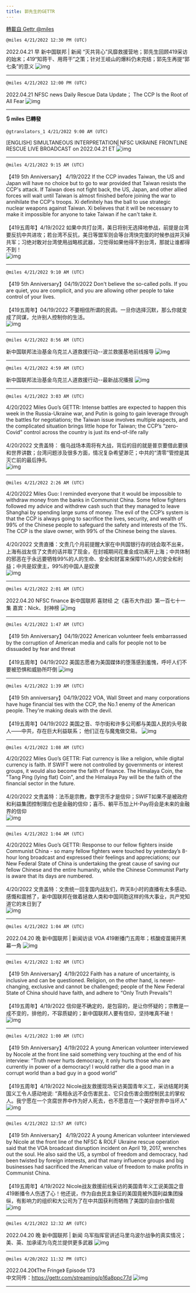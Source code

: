 ```yaml
---
title: 郭先生的GETTR
---
```

[轉載自 Gettr @miles](https://gettr.com/user/miles)

`@miles 4/21/2022 12:30 PM (UTC)`

2022.04.21 早 新中国联邦 | 新闻 “灭共背心”风靡救援营地；郭先生回顾419采访的始末；419“知蒋干、用蒋干”之策；针对王岐山的爆料仍未完结；郭先生再提“郭七条”的意义
![img](https://media.gettr.com/group29/origin/2022/04/21/12/7f1cc9d1-b8af-c5a9-e170-de8180b299cf/6383d6c383a688bc0ce747d8282e44b3.jpeg)

---

`@miles 4/21/2022 12:00 PM (UTC)`

2022.04.21 NFSC news    Daily Rescue Data Update； The CCP Is the Root of All Fear
![img](https://media.gettr.com/group33/origin/2022/04/21/11/cc33f5ab-0317-f530-01a2-6e276cfc6edd/9548d67018b19975dcafea4c4484666a.png)

---

**:arrows_clockwise: miles 已轉發**

`@gtranslators_1 4/21/2022 9:00 AM (UTC)`

[ENGLISH] SIMULTANEOUS INTERPRETATION⎢NFSC UKRAINE FRONTLINE RESCUE LIVE BROADCAST on 2022.04.21 ET
![img](https://media.gettr.com/group10/origin/2022/04/21/08/1d2b84ea-8cc9-a7fa-4e19-ffd1d7052deb/6383d6c383a688bc0ce747d8282e44b3.jpeg)

---

`@miles 4/21/2022 9:15 AM (UTC)`

【419 5th Anniversary】 4/19/2022 If the CCP invades Taiwan, the US and Japan will have no choice but to go to war provided that Taiwan resists the CCP's attack. If Taiwan does not fight back, the US, Japan, and other allied forces will wait until Taiwan is almost finished before joining the war to annihilate the CCP's troops. Xi definitely has the ball to use strategic nuclear weapons against Taiwan. Xi believes that it will be necessary to make it impossible for anyone to take Taiwan if he can't take it.<br/><br/>【419五周年】4/19/2022 如果中共打台湾，美日将别无选择地参战，前提是台湾要反抗中共进攻；若台湾不反抗，美日等盟军则会等台湾快完蛋的时候参战并灭掉共军；习绝对敢对台湾使用战略核武器，习觉得如果他得不到台湾，那就让谁都得不到！<br/>
![img](https://media.gettr.com/group42/getter/2022/04/21/09/f2391ce0-bf28-f7f2-643b-16c8424174ed/out.jpg)

---

`@miles 4/21/2022 9:10 AM (UTC)`

【419 5th Anniversary】04/19/2022 Don't believe the so-called polls. If you are quiet, you are complicit, and you are allowing other people to take control of your lives.<br/><br/>【419五周年】04/19/2022 不要相信所谓的民调。一旦你选择沉默，那么你就变成了同谋，允许别人控制你的生活。<br/>
![img](https://media.gettr.com/group17/getter/2022/04/21/09/b39fabba-9a7f-9395-ddae-c335bf83d592/out.jpg)

---

`@miles 4/21/2022 8:56 AM (UTC)`

新中国联邦法治基金乌克兰人道救援行动--波兰救援基地前线报导
![img](https://media.gettr.com/group21/origin/2022/04/21/08/4dcb8fcb-bbd1-b273-4fdc-02ba2c206307/6383d6c383a688bc0ce747d8282e44b3.jpeg)

---

`@miles 4/21/2022 4:59 AM (UTC)`

新中国联邦法治基金乌克兰人道救援行动--最新战况播报
![img](https://media.gettr.com/group4/origin/2022/04/21/04/e9844c4d-b3fd-d90c-f4f0-13b2f979b4ca/6383d6c383a688bc0ce747d8282e44b3.jpeg)

---

`@miles 4/21/2022 3:03 AM (UTC)`

4/20/2022 Miles Guo’s GETTR: Intense battles are expected to happen this week in the Russia-Ukraine war, and Putin is going to gain leverage through the battles for negotiations; the Taiwan issue involves multiple aspects, and the complicated situation brings little hope for Taiwan; the CCP’s “zero-Covid” control across the country is just its end-of-life rally<br/><br/>4/20/2022 文贵盖特： 俄乌战场本周将有大战，背后的目的就是普京要借此要挟和世界讲数；台湾问题涉及很多方面，情况复杂希望渺茫；中共的“清零”管控是其灭亡前的最后挣扎<br/>
![img](https://media.gettr.com/group35/getter/2022/04/21/03/9fbc825c-557f-4acd-880e-374865068b2d/out.jpg)

---

`@miles 4/21/2022 2:26 AM (UTC)`

4/20/2022 Miles Guo: I reminded everyone that it would be impossible to withdraw money from the banks in Communist China. Some fellow fighters followed my advice and withdrew cash such that they managed to leave Shanghai by spending large sums of money. The evil of the CCP’s system is that the CCP is always going to sacrifice the lives, security, and wealth of 99% of the Chinese people to safeguard the safety and interests of the 1%. The CCP is the slave owner, with 99% of the Chinese being the slaves.<br/><br/>4/20/2022 文贵直播：文贵几个月前提醒大家在中共国银行存的钱会取不出来，上海有战友信了文贵的话并取了现金，在封城期间花重金成功离开上海；中共体制的邪恶在于永远要牺牲99%的人的生命、安全和财富来保障1%的人的安全和利益；中共是奴隶主，99%的中国人是奴隶<br/>
![img](https://media.gettr.com/group18/getter/2022/04/21/02/cfe7549a-9aaf-0f7a-9298-bd8cb02b611a/out.jpg)

---

`@miles 4/21/2022 2:01 AM (UTC)`

2022.04.20  NFSC finance 新中国联邦  喜财经 之《喜币大作战》第一百七十一集 嘉宾：Nick、封神榜
![img](https://media.gettr.com/group4/origin/2022/04/21/02/b2f93456-ecc1-a5ad-d721-cf4fb67fa317/9548d67018b19975dcafea4c4484666a.png)

---

`@miles 4/21/2022 1:47 AM (UTC)`

【419 5th Anniversary】04/19/2022  American volunteer feels embarrassed by the corruption of American media and calls for people not to be dissuaded by fear and threat<br/><br/>【419五周年】04/19/2022  美国志愿者为美国媒体的堕落感到羞愧，呼吁人们不要被恐惧和威胁所吓倒
![img](https://media.gettr.com/group21/getter/2022/04/21/01/862dca40-4eed-fd47-a595-88e4b702854b/out.jpg)

---

`@miles 4/21/2022 1:39 AM (UTC)`

【419 5th anniversary】04/19/2022 VOA, Wall Street and many corporations have huge financial ties with the CCP, the No.1 enemy of the American people. They're making deals with the devil.<br/><br/>【419五周年】04/19/2022 美国之音、华尔街和许多公司都与美国人民的头号敌人——中共，存在巨大利益联系； 他们正在与魔鬼做交易。
![img](https://media.gettr.com/group20/getter/2022/04/21/01/739686e0-9c59-74b9-a999-da002d829ec6/out.jpg)

---

`@miles 4/21/2022 1:08 AM (UTC)`

4/20/2022 Miles Guo’s GETTR: Fiat currency is like a religion, while digital currency is faith. If SWIFT were not controlled by governments or interest groups, it would also become the faith of finance. The Himalaya Coin, the "Tang Ping (lying flat) Coin", and the Himalaya Pay will be the faith of the financial sector in the future.<br/><br/>4/20/2022 文贵盖特：法币是宗教，数字货币才是信仰；SWIFT如果不是被政府和利益集团控制理应也是金融的信仰；喜币、躺平币加上H-Pay将会是未来的金融界的信仰<br/>
![img](https://media.gettr.com/group44/getter/2022/04/21/01/f9990b54-a838-3f9f-544f-062bb8c8b49c/out.jpg)

---

`@miles 4/21/2022 1:04 AM (UTC)`

4/20/2022 Miles Guo’s GETTR: Response to our fellow fighters inside Communist China - so many fellow fighters were touched by yesterday’s 8-hour long broadcast and expressed their feelings and appreciations; our New Federal State of China is undertaking the great cause of saving our fellow Chinese and the entire humanity, while the Chinese Communist Party is aware that its days are numbered.<br/><br/>4/20/2022 文贵盖特：文贵统一回复国内战友们，昨天8小时的直播有太多感动、感慨和震撼了，新中国联邦在做着拯救人类和中国同胞这样的伟大事业，共产党知道它的末日到了<br/>
![img](https://media.gettr.com/group8/getter/2022/04/21/01/bed178fd-824c-1ce1-cd16-f396fe5579d7/out.jpg)

---

`@miles 4/21/2022 1:04 AM (UTC)`

2022.04.20 晚  新中国联邦 | 新闻访谈   VOA 419断播门五周年；核酸疫苗揭开黑幕一角
![img](https://media.gettr.com/group19/origin/2022/04/21/01/83e2fe57-3645-4af8-2f4f-569e4c73e0ae/9548d67018b19975dcafea4c4484666a.png)

---

`@miles 4/21/2022 1:02 AM (UTC)`

【419 5th Anniversary】4/19/2022 Faith has a nature of uncertainty, is inclusive and can be questioned. Religion, on the other hand, is never-changing, exclusive and cannot be challenged; people of the New Federal State of China should have faith, and adhere to “Only Truth Prevails”!<br/><br/>【419五周年】4/19/2022 信仰是不确定的，是包容的，是让你怀疑的；宗教是一成不变的，排他的，不容质疑的；新中国联邦人要有信仰，坚持唯真不破！<br/>
![img](https://media.gettr.com/group10/getter/2022/04/21/01/128b983b-3254-def5-6c7c-b5c5e3eaed58/out.jpg)

---

`@miles 4/21/2022 1:00 AM (UTC)`

【419 5th Anniversary】4/19/2022 A young American volunteer interviewed by Nocole at the front line said something very touching at the end of his interview:  “Truth never hurts democracy, it only hurts those who are currently in power of a democracy! I would rather die a good man in a corrupt world than a bad guy in a good world”<br/><br/>【419五周年】4/19/2022 Nicole战友救援现场采访美国青年义工，采访结尾时美国义工令人感动地说: “真相永远不会伤害民主、它只会伤害企图控制民主的掌权人。我宁愿在一个贪腐世界中作为好人死去，也不愿意在一个美好世界中当坏人”<br/>
![img](https://media.gettr.com/group22/getter/2022/04/21/01/7cb66a57-34d5-0c07-7ef3-ebfbeb502da2/out.jpg)

---

`@miles 4/21/2022 12:57 AM (UTC)`

【419 5th Anniversary】 4/19/2022 A young American volunteer interviewed by Nicole at the front line of the NFSC & ROLF Ukraine rescue operation said that the VOA broadcast disruption incident on April 19, 2017, wrenches out the soul. He also said the US, a symbol of freedom and democracy, had been twisted by foreign interests, and that many influence groups and big businesses had sacrificed the American value of freedom to make profits in Communist China.<br/><br/>【419五周年】4/19/2022 Nicole战友救援前线采访的美国青年义工说美国之音419断播令人伤透了心！他还说，作为自由民主象征的美国竟被外国利益集团操纵，有影响力的组织和大公司为了在中共国获利而牺牲了美国的自由价值观<br/>
![img](https://media.gettr.com/group14/getter/2022/04/21/00/ca6a88d9-620c-9d27-52ed-9699cf30267f/out.jpg)

---

`@miles 4/21/2022 12:32 AM (UTC)`

2022.04.20 晚  新中国联邦 | 新闻   乌军指挥官讲述马里乌波尔战争的真实情况；美、英、加承诺为乌克兰提供更多武器
![img](https://media.gettr.com/group43/origin/2022/04/21/00/85a38fd5-6ec2-8452-1bd9-c72369c1641f/6383d6c383a688bc0ce747d8282e44b3.jpeg)

---

`@miles 4/20/2022 11:32 PM (UTC)`

2022.04.20《The Fringe》 Episode 173<br/>中文同传：https://gettr.com/streaming/p16a8ppc77d
![img](https://media.gettr.com/group27/origin/2022/04/20/23/aa237c68-9e7a-18fd-81da-9289d722dd89/6383d6c383a688bc0ce747d8282e44b3.jpeg)

---

